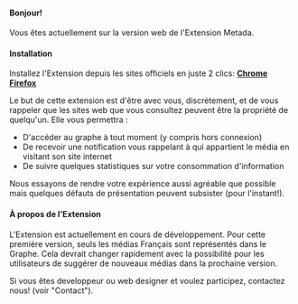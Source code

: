 #### Bonjour!

Vous êtes actuellement sur la version web de l'Extension Metada.

#### Installation

Installez l'Extension depuis les sites officiels en juste 2 clics: [**Chrome**](https://bit.ly/metadaChrome) [**Firefox**](https://bit.ly/metadaFirefox)


Le but de cette extension est d'être avec vous, discrètement, et de vous rappeler que les sites web que vous consultez peuvent être la propriété de quelqu'un. Elle vous permettra :

* D'accéder au graphe à tout moment (y compris hors connexion)
* De recevoir une notification vous rappelant à qui appartient le média en visitant son site internet
* De suivre quelques statistiques sur votre consommation d'information 

Nous essayons de rendre votre expérience aussi agréable que possible mais quelques défauts de présentation peuvent subsister (pour l'instant!). 


#### À propos de l'Extension

L'Extension est actuellement en cours de développement. Pour cette première version, seuls les médias Français sont représentés dans le Graphe. Cela devrait changer rapidement avec la possibilité pour les utilisateurs de suggérer de nouveaux médias dans la prochaine version.

Si vous êtes developpeur ou web designer et voulez participez, contactez nous! (voir "Contact").
